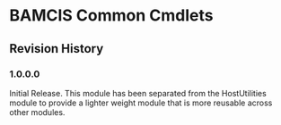 # BAMCIS Common Cmdlets

## Revision History

### 1.0.0.0
Initial Release. This module has been separated from the HostUtilities module to provide a lighter weight module that is more reusable across other modules.